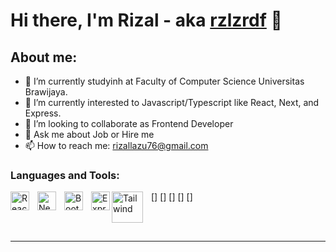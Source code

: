 # Hi there, I'm Rizal - aka [rzlzrdf](https://www.linkedin.com/in/rzlzrdf-774085220/) 👋
## About me:
- 🔭 I’m currently studyinh at Faculty of Computer Science Universitas Brawijaya.
- 🌱 I’m currently interested to Javascript/Typescript like React, Next, and Express.
- 👯 I’m looking to collaborate as Frontend Developer
- 💬 Ask me about Job or Hire me
- 📫 How to reach me: rizallazu76@gmail.com

### Languages and Tools:

[<img align="left" alt="ReactJs" width="30px" src="https://upload.wikimedia.org/wikipedia/commons/a/a7/React-icon.svg" style="padding-right:10px;" />]
[<img align="left" alt="NextJs" width="30px" src="https://upload.wikimedia.org/wikipedia/commons/1/10/Cib-next-js_%28CoreUI_Icons_v1.0.0%29.svg" style="padding-right:10px;" />]
[<img align="left" alt="Bootstrap" width="30px" src="https://upload.wikimedia.org/wikipedia/commons/b/b2/Bootstrap_logo.svg" style="padding-right:10px;" />]
[<img align="left" alt="ExpressJS" width="30px" src="https://upload.wikimedia.org/wikipedia/commons/6/64/Expressjs.png" style="padding-right:0px;" />]
[<img align="left" alt="Tailwind" width="50px" src="https://upload.wikimedia.org/wikipedia/commons/d/d5/Tailwind_CSS_Logo.svg" style="padding-right:10px;" />]

<br />
<br />

---
